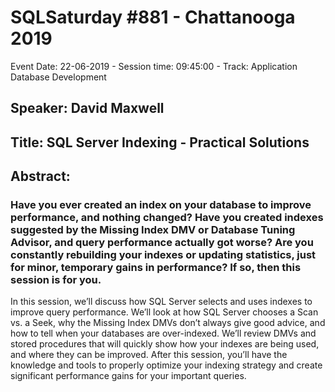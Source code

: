 # SQLSaturday #881 - Chattanooga 2019
Event Date: 22-06-2019 - Session time: 09:45:00 - Track: Application  Database Development
## Speaker: David Maxwell
## Title: SQL Server Indexing - Practical Solutions
## Abstract:
### Have you ever created an index on your database to improve performance, and nothing changed? Have you created indexes suggested by the Missing Index DMV or Database Tuning Advisor, and query performance actually got worse? Are you constantly rebuilding your indexes or updating statistics, just for minor, temporary gains in performance? If so, then this session is for you. 

In this session, we’ll discuss how SQL Server selects and uses indexes to improve query performance. We’ll look at how SQL Server chooses a Scan vs. a Seek, why the Missing Index DMVs don’t always give good advice, and how to tell when your databases are over-indexed. We’ll review DMVs and stored procedures that will quickly show how your indexes are being used, and where they can be improved.  After this session, you’ll have the knowledge and tools to properly optimize your indexing strategy and create significant performance gains for your important queries.
